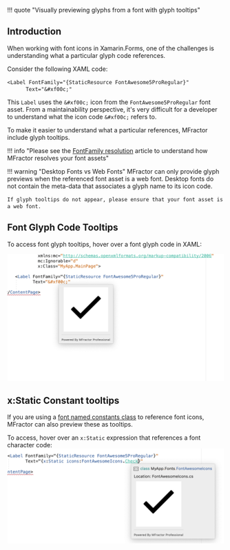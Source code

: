 !!! quote "Visually previewing glyphs from a font with glyph tooltips"

## Introduction

When working with font icons in Xamarin.Forms, one of the challenges is understanding what a particular glyph code references.

Consider the following XAML code:

```
<Label FontFamily="{StaticResource FontAwesome5ProRegular}"
      Text="&#xf00c;"
```

This `Label` uses the `&#xf00c;` icon from the `FontAwesome5ProRegular` font asset. From a maintainability perspective, it's very difficult for a developer to understand what the icon code `&#xf00c;` refers to.

To make it easier to understand what a particular references, MFractor include glyph tooltips.

!!! info "Please see the [FontFamily resolution](font-family-resolution.md) article to understand how MFractor resolves your font assets"

!!! warning "Desktop Fonts vs Web Fonts"
    MFractor can only provide glyph previews when the referenced font asset is a web font. Desktop fonts do not contain the meta-data that associates a glyph name to its icon code.

    If glyph tooltips do not appear, please ensure that your font asset is a web font.

## Font Glyph Code Tooltips

To access font glyph tooltips, hover over a font glyph code in XAML:

![Font Glyph Code tooltips with MFractor](/img/xamarin-forms/font-glyph-tooltips.png)

## x:Static Constant tooltips

If you are using a [font named constants class](/fonts/generate-font-character-code-class.md) to reference font icons, MFractor can also preview these as tooltips.

To access, hover over an `x:Static` expression that references a font character code:
![Font Glyph Code tooltips from an x:Static reference](/img/xamarin-forms/font-glyph-xstatic-tooltips.png)
